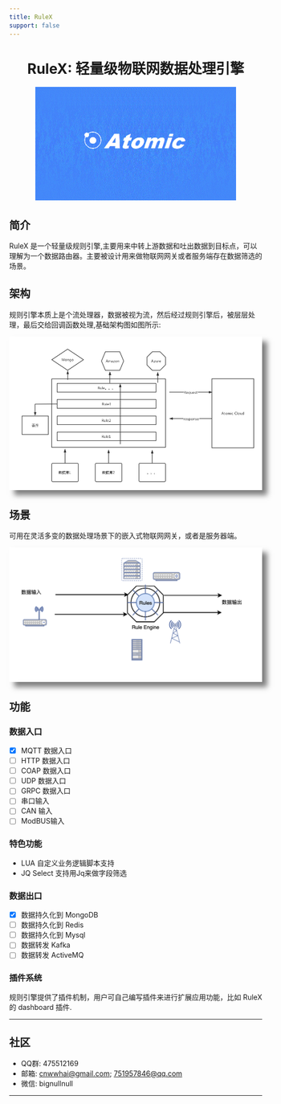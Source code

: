 ```yaml
---
title: RuleX
support: false
---
```

<div style="text-align:center;">
 <h1>RuleX: 轻量级物联网数据处理引擎</h1>
</div>

<div style="text-align:center;">
    <img
    src="images/atomic-logo.gif"
    width = "400"
    alt="IMG"/>
</div>

## 简介

RuleX 是一个轻量级规则引擎,主要用来中转上游数据和吐出数据到目标点，可以理解为一个数据路由器。主要被设计用来做物联网网关或者服务端存在数据筛选的场景。

## 架构
规则引擎本质上是个流处理器，数据被视为流，然后经过规则引擎后，被层层处理，最后交给回调函数处理,基础架构图如图所示:
<div style="text-align:center;">
    <img style ="box-shadow: 10px 10px 10px rgba(0,0,0,.5);-moz-box-shadow: 10px 10px 10px rgba(0,0,0,.5);-webkit-box-shadow: 10px 10px 10px rgba(0,0,0,.5);" src="images/structure.png" width = "1000" alt="IMG"/>
</div>

## 场景
可用在灵活多变的数据处理场景下的嵌入式物联网网关，或者是服务器端。

<div style="text-align:center;">
    <img style ="box-shadow: 10px 10px 10px rgba(0,0,0,.5);-moz-box-shadow: 10px 10px 10px rgba(0,0,0,.5);-webkit-box-shadow: 10px 10px 10px rgba(0,0,0,.5);"
    src="images/scence.png" width = "1000" alt="IMG"/>
</div>

## 功能
### 数据入口
- [X] MQTT 数据入口
- [ ] HTTP 数据入口
- [ ] COAP 数据入口
- [ ] UDP 数据入口
- [ ] GRPC 数据入口
- [ ] 串口输入
- [ ] CAN 输入
- [ ] ModBUS输入

### 特色功能
- LUA 自定义业务逻辑脚本支持
- JQ Select 支持用Jq来做字段筛选

### 数据出口
- [X] 数据持久化到 MongoDB
- [ ] 数据持久化到 Redis
- [ ] 数据持久化到 Mysql
- [ ] 数据转发 Kafka
- [ ] 数据转发 ActiveMQ

### 插件系统
规则引擎提供了插件机制，用户可自己编写插件来进行扩展应用功能，比如 RuleX的 dashboard 插件.

---
## 社区
- QQ群: 475512169
- 邮箱: cnwwhai@gmail.com; 751957846@qq.com
- 微信: bignullnull
---